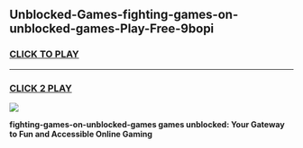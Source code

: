 
## Unblocked-Games-fighting-games-on-unblocked-games-Play-Free-9bopi
<h3>
<a href="https://premium76.site?title=fighting-games-on-unblocked-games&ref=10A">CLICK TO PLAY</a></h3>
<hr>

<h3>
<a href="https://premium76.site?title=fighting-games-on-unblocked-games&ref=10A">CLICK 2 PLAY</a>
  
</h3>

<a href="https://premium76.site?title=fighting-games-on-unblocked-games&ref=10A"><img src="https://clearcache.store/games.png"></a>


**fighting-games-on-unblocked-games games unblocked: Your Gateway to Fun and Accessible Online Gaming**
